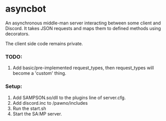# asyncbot

An asynchronous middle-man server interacting between some client and Discord. It takes JSON requests and maps them to defined methods using decorators.

The client side code remains private.

### TODO:
1. Add basic/pre-implemented request_types, then request_types will become a 'custom' thing.

### Setup:
1. Add SAMPSON.so/dll to the plugins line of server.cfg.
2. Add discord.inc to /pawno/includes
3. Run the start.sh
4. Start the SA:MP server.